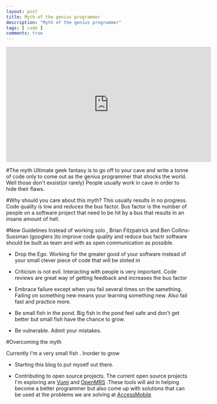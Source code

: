 ```yaml
---
layout: post
title: Myth of the genius programmer
description: "Myth of the genius programmer"
tags: [ code ]
comments: true
---
```

<iframe width="560" height="315" src="http://www.youtube.com/watch?v=0SARbwvhupQ" frameborder="0"> </iframe>

#The myth
Ultimate geek fantasy is to go off to your cave and write a tonne of code only to come out as the genius programmer that shocks the world. Well those don't exsist(or rarely) People usually work in cave in order to hide their flaws.

#Why should you care about this myth?
This usually results in no progress. Code quality is low and reduces the bus factor. Bus factor is the number of people on a software project that need to be hit by a bus that results in an insane amount of hell.

#New Guidelines
Instead of working solo ,  Brian Fitzpatrick and Ben Collins-Sussman (googlers )to improve code quality and reduce bus factr software should be built as team and with as open communication as possible.

* Drop the Ego. Working for the greater good of your software instead of your small clever piece of code that will be sloted in

* Criticism is not evil. Interacting with people is very important. Code reviews are great way of getting feedback and increases the bus factor

* Embrace failure except when you fail several times on the samething. Failing on something new means your learning something new. Also fail fast and practice more.

* Be small fish in the pond. Big fish in the pond feel safe and don't get better but small fish have the chance to grow.

* Be vulnerable. Admit your mistakes.

#Overcoming the myth

Currently I'm a very small fish . Inorder to grow 

* Starting this blog to put myself out there.

* Contributing to open source projects. The current open source projects I'm exploring are [Vumi](https://github.com/praekelt/vumi) and [OpenMRS](https://github.com/openmrs/openmrs-core) .These tools will aid in helping become a better programmer but also come up with solutions that can be used at the problems we are solving at [AccessMobile]()





